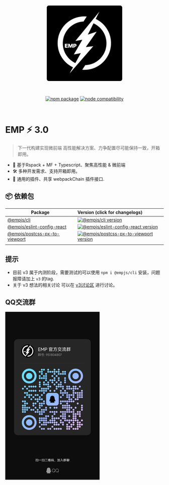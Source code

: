 <p align="center">
  <a href="https://emp2.netlify.app/" target="_blank" rel="noopener noreferrer">
    <img width="240" src="docs/assets/emp.png" alt="emp">
  </a>
</p>
<br/>
<p align="center">
  <a href="https://npmjs.com/package/@empjs/cli"><img src="https://img.shields.io/npm/v/@empjs/cli.svg" alt="npm package"></a>
  <a href="https://nodejs.org/en/about/previous-releases"><img src="https://img.shields.io/node/v/@empjs/cli.svg" alt="node compatibility"></a>
</p>
<br/>

# EMP ⚡ 3.0
> 下一代构建实现微前端 高性能解决方案、力争配置尽可能保持一致，开箱即用。
+ 🔑 基于Rspack + MF + Typescript、聚焦高性能 & 微前端
+ 🛠️ 多种开发需求、支持开箱即用。
+ 🔩 通用的插件、共享 webpackChain 插件接口.

## 📦 依赖包

| Package                                         | Version (click for changelogs)                                                                                                    |
| ----------------------------------------------- | :-------------------------------------------------------------------------------------------------------------------------------- |
| [@empjs/cli](packages/cli)                           | [![@empjs/cli version](https://img.shields.io/npm/v/@empjs/cli.svg?label=%20)](packages/cli/CHANGELOG.md)                                    |
| [@empjs/eslint-config-react](packages/eslint-config-react) | [![@empjs/eslint-config-react version](https://img.shields.io/npm/v/@empjs/eslint-config-react.svg?label=%20)](packages/eslint-config-react/CHANGELOG.md) |
| [@empjs/postcss-px-to-viewport](packages/postcss-px-to-viewport) | [![@empjs/postcss-px-to-viewport version](https://img.shields.io/npm/v/@empjs/postcss-px-to-viewport.svg?label=%20)](packages/postcss-px-to-viewport/CHANGELOG.md) |
|            |               |

## 提示 
+ 目前 v3 属于内测阶段，需要测试的可以使用 `npm i @empjs/cli` 安装，问题报障请加上 `v3` 的tag.
+ 关于 v3 想法的相关讨论 可以在 [v3讨论区](https://github.com/empjs/emp/discussions/364) 进行讨论。

## QQ交流群 
<img width="300" src="docs/assets/qq.jpeg" />
